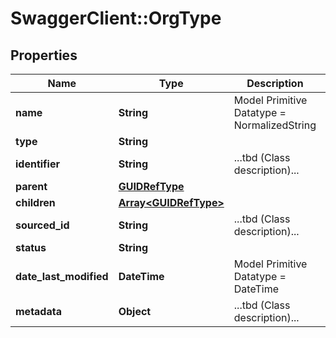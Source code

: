 # SwaggerClient::OrgType

## Properties
Name | Type | Description | Notes
------------ | ------------- | ------------- | -------------
**name** | **String** | Model Primitive Datatype &#x3D; NormalizedString | 
**type** | **String** |  | 
**identifier** | **String** | ...tbd (Class description)... | 
**parent** | [**GUIDRefType**](GUIDRefType.md) |  | [optional] 
**children** | [**Array&lt;GUIDRefType&gt;**](GUIDRefType.md) |  | [optional] 
**sourced_id** | **String** | ...tbd (Class description)... | 
**status** | **String** |  | 
**date_last_modified** | **DateTime** | Model Primitive Datatype &#x3D; DateTime | 
**metadata** | **Object** | ...tbd (Class description)... | [optional] 

